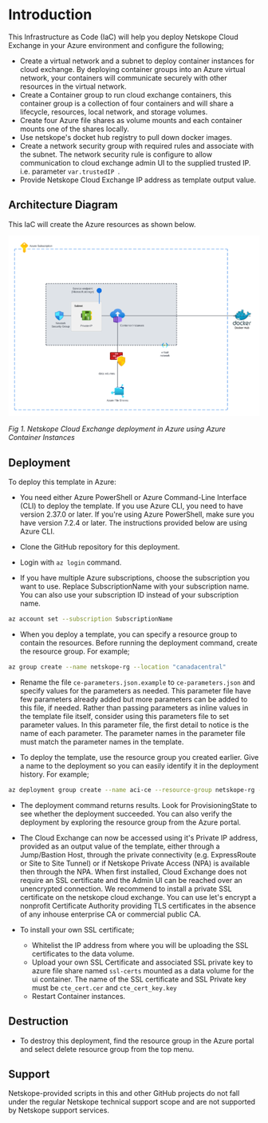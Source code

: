 # Introduction

This Infrastructure as Code (IaC) will help you deploy Netskope Cloud Exchange in your Azure environment and configure the following;

- Create a virtual network and a subnet to deploy container instances for cloud exchange. By deploying container groups into an Azure virtual network, your containers will communicate securely with other resources in the virtual network.
- Create a Container group to run cloud exchange containers, this container group is a collection of four containers and will share a lifecycle, resources, local network, and storage volumes.
- Create four Azure file shares as volume mounts and each container mounts one of the shares locally.
- Use netskope's docket hub registry to pull down docker images.
- Create a network security group with required rules and associate with the subnet. The network security rule is configure to allow communication to cloud exchange admin UI to the supplied trusted IP. i.e. parameter `var.trustedIP `.
- Provide Netskope Cloud Exchange IP address as template output value.

## Architecture Diagram

This IaC will create the Azure resources as shown below.

![](.//images/ce-aci-azure-n.png)

*Fig 1. Netskope Cloud Exchange deployment in Azure using Azure Container Instances*

## Deployment

To deploy this template in Azure:

- You need either Azure PowerShell or Azure Command-Line Interface (CLI) to deploy the template. If you use Azure CLI, you need to have version 2.37.0 or later. If you're using Azure PowerShell, make sure you have version 7.2.4 or later. The instructions provided below are using Azure CLI.

- Clone the GitHub repository for this deployment.

- Login with `az login` command. 

- If you have multiple Azure subscriptions, choose the subscription you want to use. Replace SubscriptionName with your subscription name. You can also use your subscription ID instead of your subscription name.

```sh 
az account set --subscription SubscriptionName

```

- When you deploy a template, you can specify a resource group to contain the resources. Before running the deployment command, create the resource group. For example;

```sh
az group create --name netskope-rg --location "canadacentral"

```

- Rename the file `ce-parameters.json.example` to `ce-parameters.json` and specify values for the parameters as needed. This parameter file have few parameters already added but more parameters can be added to this file, if needed. Rather than passing parameters as inline values in the template file itself, consider using this parameters file to set parameter values. In this parameter file, the first detail to notice is the name of each parameter. The parameter names in the parameter file must match the parameter names in the template.

- To deploy the template, use the resource group you created earlier. Give a name to the deployment so you can easily identify it in the deployment history. For example;

``` sh
az deployment group create --name aci-ce --resource-group netskope-rg --template-file  ce-template.json --parameters '@ce-parameters.json'

```

- The deployment command returns results. Look for ProvisioningState to see whether the deployment succeeded. You can also verify the deployment by exploring the resource group from the Azure portal.


- The Cloud Exchange can now be accessed using it's Private IP address, provided as an output value of the template, either through a Jump/Bastion Host, through the private connectivity (e.g. ExpressRoute or Site to Site Tunnel) or if Netskope Private Access (NPA) is available then through the NPA. When first installed, Cloud Exchange does not require an SSL certificate and the Admin UI can be reached over an unencrypted connection. We recommend to install a private SSL certificate on the netskope cloud exchange. You can use let's encrypt a nonprofit Certificate Authority providing TLS certificates in the absence of any inhouse enterprise CA or commercial public CA.

- To install your own SSL certificate; 
    - Whitelist the IP address from where you will be uploading the SSL certificates to the data volume. 
    - Upload your own SSL Certificate and associated SSL private key to azure file share named `ssl-certs` mounted as a data volume for the ui container. The name of the SSL certificate and SSL Private key must be `cte_cert.cer` and `cte_cert_key.key`
    - Restart Container instances.

## Destruction

- To destroy this deployment, find the resource group in the Azure portal and select delete resource group from the top menu.

## Support

Netskope-provided scripts in this and other GitHub projects do not fall under the regular Netskope technical support scope and are not supported by Netskope support services.